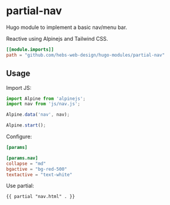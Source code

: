 # partial-nav

Hugo module to implement a basic nav/menu bar.

Reactive using Alpinejs and Tailwind CSS.

```toml
[[module.imports]]
path = "github.com/hebs-web-design/hugo-modules/partial-nav"
```

## Usage

Import JS:

```js
import Alpine from 'alpinejs';
import nav from 'js/nav.js';

Alpine.data('nav', nav);

Alpine.start();
```

Configure:

```toml
[params]

[params.nav]
collapse = "md"
bgactive = "bg-red-500"
textactive = "text-white"
```

Use partial:

```html
{{ partial "nav.html" . }}
```
